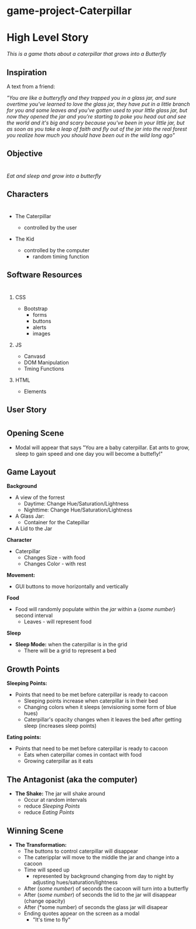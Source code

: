 # game-project-Caterpillar


# High Level Story
*This is a game thats about a caterpillar that grows into a Butterfly*

## Inspiration

A text from a friend:

*"You are like a butteryfly and they trapped you in a glass jar, and sure overtime you've learned to love the glass jar, they have put in a little branch for you and some leaves and you've gotten used to your little glass jar, but now they opened the jar and you're starting to poke you head out and see the world and it's big and scary because you've been in your little jar, but as soon as you take a leap of faith and fly out of the jar into the real forest you realize how much you should have been out in the wild long ago"*



## Objective
#
 *Eat and sleep and grow into a butterfly*

## Characters
#
- The Caterpillar
     - controlled by the user

- The Kid
     - controlled by the computer
        - random timing function

## Software Resources
#
1. CSS
    - Bootstrap
        - forms
        - buttons
        - alerts
        - images

2. JS
    - Canvasd
    - DOM Manipulation
    - Tming Functions

3. HTML
    - Elements

## User Story
#
## Opening Scene
  - Modal will appear that says "You are a baby caterpillar. Eat ants to grow, sleep to gain speed and one day you will become a buttefly!"

## Game Layout     

**Background**
 - A view of the forrest
     - Daytime: Change Hue/Saturation/Lightness
     - Nighttime: Change  Hue/Saturation/Lightness
 - A Glass Jar:
     - Container for the Catepillar
 - A Lid to the Jar


 **Character**
  - Caterpillar
     - Changes Size - with food
     - Changes Color - with rest

**Movement:**
   -  GUI buttons to move horizontally and vertically

**Food**
 - Food will randomly populate within the *jar* within a {*some number*} second interval
     - Leaves - will represent food

 **Sleep**
 - **Sleep Mode:** when the caterpillar is in the grid
    - There will be a grid to represent a bed

## Growth Points

  **Sleeping Points:**
  - Points that need to be met before caterpillar is ready to cacoon
    - Sleeping points increase when caterpillar is in their bed
    - Changing colors when it sleeps (envisioning some form of blue hues)
    - Caterpillar's opacity changes when it leaves the bed after getting sleep (increases sleep points)

  **Eating points:**
  -  Points that need to be met before caterpillar is ready to cacoon
        -  Eats when caterpillar comes in contact with food
        -  Growing caterpillar as it eats

## The Antagonist (aka the computer)
  - **The Shake:** The jar will shake around
     - Occur at random intervals
     -  reduce *Sleeping Points*
     - reduce *Eating Points*

## Winning Scene
  - **The Transformation:**
     - The buttons to control caterpillar will disappear
     - The cateripplar will move to the middle the jar and change into a cacoon
     - Time will speed up 
        - represented by background changing from day to night by adjusting hues/saturation/lightness 
     - After (*some number*) of seconds the cacoon will turn into a butterfly
    - After (*some number*) of seconds the lid to the jar will disappear (change opacity)
    - After (*some number) of seconds the glass jar will disapear
    - Ending quotes appear on the screen as a modal
         - "It's time to fly"



 







